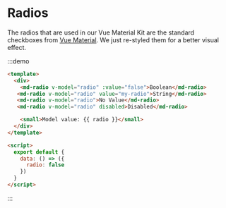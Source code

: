 # Radios

The radios that are used in our Vue Material Kit are the standard checkboxes from [Vue Material](https://vuematerial.io/components/checkbox). We just re-styled them for a better visual effect.  

<script>
module.exports = {
  data: () => ({
    radio: false
  })
}
</script>

:::demo
```html
<template>
  <div>
    <md-radio v-model="radio" :value="false">Boolean</md-radio>
   <md-radio v-model="radio" value="my-radio">String</md-radio>
   <md-radio v-model="radio">No Value</md-radio>
   <md-radio v-model="radio" disabled>Disabled</md-radio>

    <small>Model value: {{ radio }}</small>
  </div>
</template>

<script>
  export default {
    data: () => ({
      radio: false
    })
  }
</script>
```
:::
